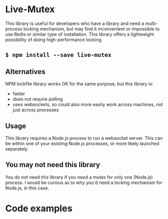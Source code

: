 

# Live-Mutex

This library is useful for developers who have a library and need a multi-process locking mechanism, but may find it
inconvenient or impossible to use Redis or similar type of installation. This library offers a lightweight possibility
of doing high-performance locking.

## ```$ npm install --save live-mutex ```

## Alternatives

NPM lockfile library works OK for the same purpose, but this library is:

* faster
* does not require polling
* uses websockets, so could also more easily work across machines, not just across processes


## Usage
This library requires a Node.js process to run a websocket server. This can be within one of your existing Node.js
processes, or more likely launched separately.


## You may not need this library
You do not need this library if you need a mutex for only one (Node.js) process. I would be curious as to why
you'd need a locking mechanism for Node.js, in this case.


# Code examples